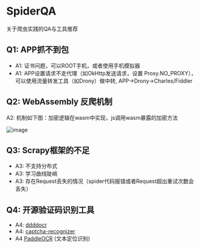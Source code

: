 # SpiderQA
关于爬虫实践的QA与工具推荐

## Q1: APP抓不到包
- A1: 证书问题，可以ROOT手机，或者使用手机模拟器
- A1: APP设置请求不走代理（如OkHttp发送请求，设置 Proxy.NO_PROXY），可以使用流量转发工具（如Drony）做中转, APP->Drony->Charles/Fiddler

## Q2: WebAssembly 反爬机制
A2: 机制如下图：加密逻辑在wasm中实现，js调用wasm暴露的加密方法

![image](https://github.com/user-attachments/assets/4eedb43d-6378-4a6d-9145-66346919a8e8)


## Q3: Scrapy框架的不足

- A3: 不支持分布式
- A3: 学习曲线陡峭
- A3: 存在Request丢失的情况（spider代码报错或者Request超出重试次数会丢失）

## Q4: 开源验证码识别工具

- A4: [ddddocr](https://github.com/sml2h3/ddddocr "ddddocr")
- A4: [captcha-recognizer](https://github.com/chenwei-zhao/captcha-recognizer "captcha-recognizer")
- A4 [PaddleOCR](https://github.com/PaddlePaddle/PaddleOCR "PaddleOCR") (文本定位识别)
